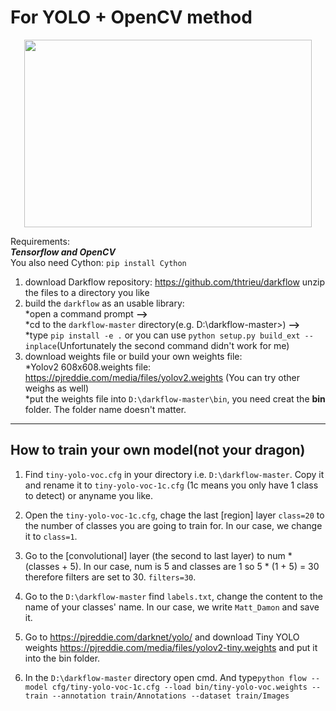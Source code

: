 For YOLO + OpenCV method
======
<p align="center">
  <img width="460" height="300" src="https://user-images.githubusercontent.com/8333665/38775463-38e9e824-4051-11e8-9e32-33bdfb890508.gif">
</p>

Requirements:  
***Tensorflow and OpenCV***  
You also need Cython: `pip install Cython`  
1. download Darkflow repository: https://github.com/thtrieu/darkflow unzip the files to a directory you like  
2. build the `darkflow` as an usable library:   
        *open a command prompt **-->**  
        *cd to the `darkflow-master` directory(e.g. D:\darkflow-master>) **-->**  
        *type `pip install -e .` or you can use `python setup.py build_ext --inplace`(Unfortunately the second command didn't work for me)  
3. download weights file or build your own weights file:  
  *Yolov2 608x608.weights file: https://pjreddie.com/media/files/yolov2.weights (You can try other weighs as well)  
  *put the weights file into `D:\darkflow-master\bin`, you need creat the **bin** folder. The folder name doesn't matter.  
  
---
## How to train your own model(not your dragon)

1. Find `tiny-yolo-voc.cfg` in your directory i.e. `D:\darkflow-master`. Copy it and rename it to `tiny-yolo-voc-1c.cfg` (1c means you only have 1 class to detect) or anyname you like.  

2. Open the `tiny-yolo-voc-1c.cfg`, chage the last [region] layer `class=20` to the number of classes you are going to train for. In our case, we change it to `class=1`.  

3. Go to the [convolutional] layer (the second to last layer) to num * (classes + 5). In our case, num is 5 and classes are 1 so 5 * (1 + 5) = 30 therefore filters are set to 30. `filters=30`.  

4. Go to the `D:\darkflow-master` find `labels.txt`, change the content to the name of your classes' name. 
In our case, we write `Matt_Damon` and save it.  

5. Go to https://pjreddie.com/darknet/yolo/ and download Tiny YOLO weights https://pjreddie.com/media/files/yolov2-tiny.weights
and put it into the bin folder.

6. In the `D:\darkflow-master` directory open cmd. And type`python flow --model cfg/tiny-yolo-voc-1c.cfg --load bin/tiny-yolo-voc.weights --train --annotation train/Annotations --dataset train/Images`
